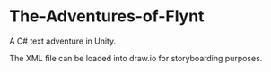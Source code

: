 # The-Adventures-of-Flynt
A C# text adventure in Unity.

The XML file can be loaded into draw.io for storyboarding purposes.
